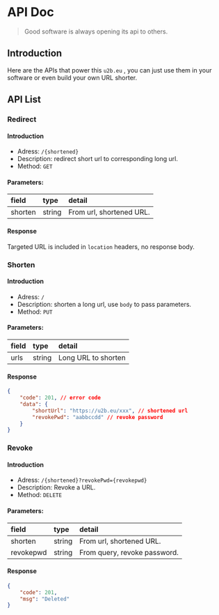 # API Doc
> Good software is always opening its api to others.

## Introduction
Here are the APIs that power this `u2b.eu` , you can just use them in your software or even build your own URL shorter.

## API List
### Redirect
#### Introduction
- Adress: `/{shortened}`
- Description: redirect short url to corresponding long url.
- Method: `GET`

#### Parameters:

|field|type|detail|
|:-|:-|:-|
|shorten|string|From url, shortened URL.|

#### Response
Targeted URL is included in `location` headers, no response body.
### Shorten
#### Introduction
- Adress: `/`
- Description: shorten a long url, use `body` to pass parameters.
- Method: `PUT`
#### Parameters:

|field|type|detail|
|:-|:-|:-|
|urls|string|Long URL to shorten|
#### Response
```json
{
    "code": 201, // error code
    "data": {
        "shortUrl": "https://u2b.eu/xxx", // shortened url
        "revokePwd": "aabbccdd" // revoke password
    }
}
```

### Revoke
#### Introduction
- Adress: `/{shortened}?revokePwd={revokepwd}`
- Description: Revoke a URL.
- Method: `DELETE`
#### Parameters:

|field|type|detail|
|:-|:-|:-|
|shorten|string|From url, shortened URL.|
|revokepwd|string|From query, revoke password.|

#### Response
```json
{
    "code": 201,
    "msg": "Deleted"
}
```